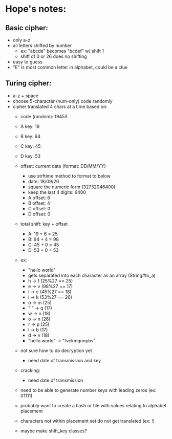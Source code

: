 # Hope's notes:
## Basic cipher:
* only a-z
* all letters shifted by number
  * ex: "abcde" becomes "bcdef" w/ shift 1
  * shift of 0 or 26 does no shifting
* easy to guess
* "E" is most common letter in alphabet, could be a clue

## Turing cipher:
* a-z + space
* choose 5-character (num-only) code randomly
* cipher translated 4 chars at a time based on:
  * code (random): 19453
  * A key: 19
  * B key: 94
  * C key: 45
  * D key: 53

  * offset: current date (format: DD/MM/YY)
    * use strftime method to format to below
    * date: 18/09/20
    * square the numeric form (32732046400)
    * keep the last 4 digits: 6400
    * A offset: 6
    * B offset: 4
    * C offset: 0
    * D offset: 0

  * total shift: key + offset
    * A: 19 + 6 = 25
    * B: 94 + 4 = 98
    * C: 45 + 0 = 45
    * D: 53 + 0 = 53

  * ex:
    * "hello world"
    * gets separated into each character as an array (String#to_a)
    * h -> f (25%27 == 25)
    * e -> v (98%27 == 17)
    * l -> c (45%27 == 18)
    * l -> k (53%27 == 26)
    * o -> m (25)
    * " " -> q (17)
    * w -> n (18)
    * o -> n (26)
    * r -> p (25)
    * l -> b (17)
    * d -> v (18)
    * "hello world" -> "fvckmqnnpbv"

  * not sure how to do decryption yet
    * need date of transmission and key
  * cracking:
    * need date of transmission
  * need to be able to generate number keys with leading zeros (ex: 01111)
  * probably want to create a hash or file with values relating to alphabet placement
  * characters not within placement set do not get translated (ex: !)
  * maybe make shift_key classes?
